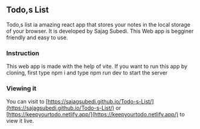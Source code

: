 ## Todo,s List
Todo,s list ia amazing react app that stores your notes in the local storage of your browser. It is developed by Sajag Subedi. This Web app is begginer friendly and easy to use.

### Instruction
This web app is made  with the help of vite. If you want to run this app by cloning, first type npm i and type npm run dev to start the server

### Viewing it 
You can visit to [https://sajagsubedi.github.io/Todo-s-List/](https://sajagsubedi.github.io/Todo-s-List/) or [https://keepyourtodo.netlify.app/](https://keepyourtodo.netlify.app/) to view it live.
